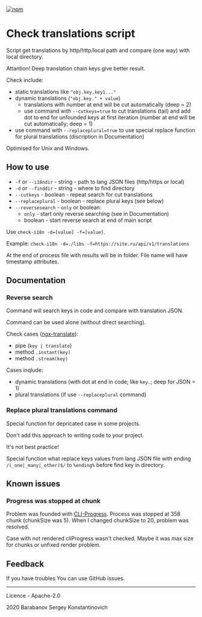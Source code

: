[![npm](https://img.shields.io/npm/v/check-i18n)](https://www.npmjs.com/package/check-i18n)

# Check translations script

Script get translations by http/http/local path and compare (one way)
with local directory.

Attantion! Deep translation chain keys give better result.

Check include:
* static translations like `"obj.key.key1..."`
* dynamic translations (`"obj.key." + value`)
  * translations with number at end will be cut automatically (deep = 2)
  * use command with `--cutkeys=true` to cut translations (tail) and add dot to end for unfounded keys at first iteration (number at end will be cut automatically; deep = 1)
* use command with `--replaceplural=true` to use special replace function for plural translations (discription in Documentation)

Optimised for Unix and Windows.

## How to use

* `-f` or `--i18ndir` - string - path to lang JSON files (http/https or local)
* `-d` or `--finddir` - string - where to find directory
* `--cutkeys` - boolean - repeat search for cut translations
* `--replaceplural` - boolean - replace plural keys (see below)
* `--reversesearch` - `only` or boolean:
  * `only` - start only reverse searching (see in Documentation)
  * boolean - start reverse search at end of main script

Use `check-i18n -d=[value] -f=[value]`.

Example: `check-i18n -d=./libs -f=https://site.ru/api/v1/translations`

At the end of process file with results will be in folder.
File name will have timestamp attributes.

## Documentation

### Reverse search

Command will search keys in code and compare with translation JSON.

Command can be used alone (without direct searching).

Check cases ([ngx-translate](https://github.com/ngx-translate/core)):
* pipe (`key | translate`)
* method `.instant(key)`
* method `.stream(key)`

Cases inqlude:
* dynamic translations (with dot at end in code; like `key.`; deep for JSON = 1)
* plural translations (if use `--replaceplural` command)

### Replace plural translations command

Special function for depricated case in some projects.

Don't add this approach to writing code to your project.

It's not best practice!

Special function what replace keys values from lang JSON file
with ending `/(_one|_many|_other)$/` to `%ending%` before find key
in directory.

## Known issues

### Progress was stopped at chunk
Problem was founded with [CLI-Progress](https://www.npmjs.com/package/cli-progress#options-1). 
Process was stopped at 358 chunk (chunkSize was 5).
When I changed chunkSize to 20, problem was resolved.

Case with not rendered cliProgress wasn't checked.
Maybe it was max size for chunks or unfixed render problem.

## Feedback

If you have troubles You can use GitHub issues.

---

Licence - Apache-2.0

2020 Barabanov Sergey Konstantinovich 
